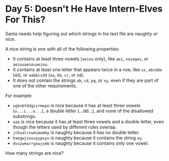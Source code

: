 # Day 5: Doesn't He Have Intern-Elves For This?

Santa needs help figuring out which strings in his text file are naughty or
nice.

A nice string is one with all of the following properties:

* It contains at least three vowels (`aeiou` only), like `aei`, `xazegov`, or
  `aeiouaeiouaeiou`.
* It contains at least one letter that appears twice in a row, like `xx`,
  `abcdde` (`dd`), or `aabbccdd` (`aa`, `bb`, `cc`, or `dd`).
* It does not contain the strings `ab`, `cd`, `pq`, or `xy`, even if they are
  part of one of the other requirements.

For example:

* `ugknbfddgicrmopn` is nice because it has at least three vowels
  (`u...i...o...`), a double letter (...dd...), and none of the disallowed
  substrings.
* `aaa` is nice because it has at least three vowels and a double letter, even
  though the letters used by different rules overlap.
* `jchzalrnumimnmhp` is naughty because it has no double letter.
* `haegwjzuvuyypxyu` is naughty because it contains the string `xy`.
* `dvszwmarrgswjxmb` is naughty because it contains only one vowel.

How many strings are nice?
